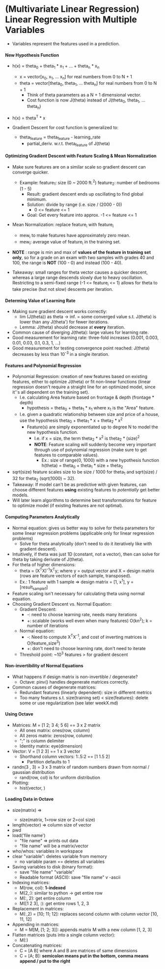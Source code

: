 # (Multivariate Linear Regression) Linear Regression with Multiple Variables
* Variables represent the features used in a prediction.

#### New Hypothesis Function
* h(x) = theta<sub>0</sub> + theta<sub>1</sub> * x<sub>1</sub> + ... + theta<sub>n</sub> * x<sub>n</sub>
  * x = vector[x<sub>0</sub>, x<sub>1</sub>, ... x<sub>n</sub>] for real numbers from 0 to N + 1
  * theta = vector[theta<sub>0</sub>, theta<sub>1</sub>, ... theta<sub>n</sub>] for real numbers from 0 to N + 1
    * Think of theta parameters as a N + 1 dimensional vector.
    * Cost function is now J(theta) instead of J(theta<sub>0</sub>, theta<sub>1</sub>, ... theta<sub>n</sub>)
* h(x) = theta<sup>T</sup> * x

* Gradient Descent for cost function is generalized to:
  * theta<sub>feature</sub> = theta<sub>feature</sub> - learning\_rate
    * partial\_deriv. w.r.t. theta<sub>feature</sub> of J(theta)

#### Optimizing Gradient Descent with Feature Scaling & Mean Normalization
* Make sure features are on a similar scale so gradient descent can converge
  quicker.
  * Example: feature<sub>1</sub>: size (0 ~ 2000 ft.<sup>2</sup>)
             feature<sub>2</sub>: number of bedrooms (1 - 5)
    * Result: gradient descent ends up oscillating to find global minimum.
    * Solution: divide by range (i.e. size / (2000 - 0))
      * 0 <= feature <= 1
    * Goal: Get every feature into approx. -1 <= feature <= 1

* Mean Normalization: replace feature<sub>i</sub> with feature<sub>i</sub>
  - mew<sub>i</sub> to make features have approximately zero mean. 
  * mew<sub>i</sub>: average value of feature<sub>i</sub> in the training set.

* **NOTE** : range is min and max of **values of the feature in training set only**, so for a grade on an exam with two samples with grades 40 and 100, the range is **NOT** (100 - 0) and instead (100 - 40).

* Takeaway: small ranges for theta vector causes a quicker descent, whereas
  a large range descends slowly due to heavy oscillation. Restricting to
a semi-fixed range (-1 <= feature<sub>i</sub> <= 1) allows for theta to take
precise (but not slow) descents per iteration.

#### Determing Value of Learning Rate
* Making sure gradient descent works correctly:
  * lim (J(theta)) as theta -> inf. = some converged value s.t. J(theta) is
    lower than any J(theta') for fewer iterations. 
  * Lemma: J(theta) should decrease at **every** iteration.
* Common cause of diverging J(theta): large values for learning rate.
* Good measurement for learning rate: three-fold increases (0.001, 0.003, 0.01,
  0.03, 0.1, 0.3, 1, ...)
* Good measurement for testing convergence point reached: J(theta) decreases by
  less than 10<sup>-3</sup> in a single iteration.

#### Features and Polynomial Regression
* Polynomial Regression: creation of new features based on existing features, either to optimize J(theta) or fit non-linear functions (linear regression doesn't require a straight line for an optimized model, since it''s all dependent on the training set).
  * I.e. calculating Area feature based on frontage & depth (frontage * depth)
    * hypothesis = theta<sub>0</sub> + theta<sub>1</sub> * x<sub>1</sub> where
      x<sub>1</sub> is the "Area" feature.
  * I.e. given a quadratic relationship between size and price of a house, use
    the hypothesis theta<sub>0</sub> + theta<sub>1</sub> * x + theta<sub>2</sub> * x<sup>2</sup> 
    * Feature(s) are simply exponentiated up to degree N to model the new
      hypothesis function.
      * I.e. if x = size, the term theta<sub>2</sub> * x<sup>2</sup> is
        theta<sub>2</sub> * (size)<sup>2</sup>
      * **NOTE**: Feature scaling will suddenly become very important through
        use of polynomial regression (make sure to get features to comparable
values).
        * Ex.: size of range(0, 1000) with a new hypothesis function h(theta)
          = theta<sub>0</sub> + theta<sub>1</sub> * size + theta<sub>2</sub>
* sqrt(size) feature scales size to be size / 1000 for theta<sub>1</sub> and sqrt(size) / 32 for theta<sub>2</sub> (sqrt(1000) ~ 32).
* Takeaway: If model can't be as predictive with given features, can choose
  different features **using** existing features to *potentially* get better
models. 
* Will later learn algorithms to determine best transformations for feature to
  optimize model (if existing features are not optimal).

#### Computing Parameters Analytically
* Normal equation: gives us better way to solve for theta parameters for some
  linear regression problems (applicable only for linear regression problems)
  * Solve for theta analytically (don't need to do it iteratively like with
    gradient descent).
* Intuitively, if theta was just 1D (constant, not a vector), then can solve
  for theta by taking derivate of J(theta).
* For theta of higher dimensions:
  * theta = (X<sup>T</sup>X)<sup>-1</sup>X<sup>T</sup>y; where y = output
    vector and X = design matrix (rows are feature vectors of each sample, transposed).
  * Ex.: 1 feature with 1 sample => design matrix = [1, x<sup>1</sup>], y = [result<sub>sample1</sub>]
* Feature scaling isn't necessary for calculating theta using normal equation.
* Choosing Gradient Descent vs. Normal Equation:
  * Gradient Descent: 
    * -: need to choose learning rate, needs many iterations
    * +: scalable (works well even when many features) O(kn<sup>2</sup>); k = number of iterations
  * Normal equation:
    * -: Need to compute X<sup>T</sup>X<sup>-1</sup>, and cost of inverting matrices is O(feature\_size<sup>3</sup>)
    * +: don't need to choose learning rate, don't need to iterate 
  * Threshold point: ~10<sup>3</sup> features > for gradient descent

#### Non-invertibility of Normal Equations
* What happens if design matrix is non-invertible / degenerate? 
  * Octave: pinv() handles degenerate matrices correctly.
* Common causes of degenerate matrices:
  * Redundant features (linearly dependent): size in different metrics
  * Too many features s.t. size(training set) < size(features): delete some or use regularization (see later weekX.md)
 
#### Using Octave
* Matrices: M = [1 2; 3 4; 5 6] == 3 x 2 matrix
  * All ones matrix: ones(row, column)
  * All zeros matrix: zeros(row, column)
  * ";" is column delimiter
  * Identity matrix: eye(dimension)
* Vector: V = [1 2 3] == 1 x 3 vector
  * Shorthand column vectors: 1:.5:2 == [1 1.5 2]
    * Partition defaults to 1 
* randn(3 , 3) = 3 x 3 matrix of random numbers drawn from normal / gaussian distribution
  * rand(row, col) is for uniform distribution
* Plotting:
  * hist(vector, <optional bin count>) 

#### Loading Data in Octave
* size(matrix) => <row dimension> <column dimension>
  * size(matrix, 1=row size or 2=col size)
* length(vector) => column size of vector
* pwd
* load('file name') 
  * "file name" => prints out data
  * "file name" will be a matrix/vector
* who/whos: variables in workspace
* clear "variable": deletes variable from memory
  * no variable param == deletes all variables
* Saving variables to disk (binary format):
  * save "file name" "variable"
  * Readable format (ASCII): save "file name" v -ascii
* Indexing matrices:
  * M(row, col): **1-indexed**
  * M(2,:): similar to python -> get entire row
  * M(:, 2): get entire column
  * M([1 2 3], :): get entire rows 1, 2, 3
* Replacement in matrices:
  * M(:,2) = [10; 11; 12]: replaces second column with column vector [10, 11,
    12]
* Appending in matrices:
  * M = M[M, [1; 2; 3]]: appends matrix M with a new column [1, 2, 3] 
* Flatten matrices (puts into a single column vector):
  * M(:)
* Concatenating matrices:
  * C = [A B] where A and B are matrices of same dimensions
  * C = [A; B]: 
**semicolon means put in the bottom, comma means append / put to the right**


